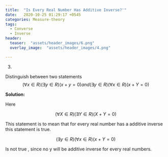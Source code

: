 ```yaml
---
title:  "Is Every Real Number Has Additive Inverse?'"
date:   2020-10-25 01:29:17 +0545
categories: Measure-theory
tags:
  - Converse
  - Inverse
header:
  teaser:  "assets/header_images/6.png"
  overlay_image:  "assets/header_images/4.png"

---
```



3.


Distinguish between two statements  $$  (\forall x \in R)( \exists y \in R) (x + y  = 0 ) and 
	( \exists y \in R)( \forall x \in R) (x + Y = 0)$$
    
**Solution:**

Here

$$(\forall X \in R)( \exists Y \in R) (X + Y  = 0 )$$

This statement is to mean that for every real number  has a additive inverse this statement is true.

$$ (\exists y \in R)(\forall x \in R) (x + Y = 0) $$
        
Is  not true , since no y will be additive inverse for every real numbers.
